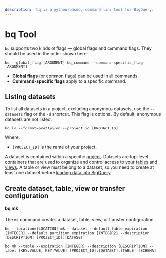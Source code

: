 ```yaml
---
description: 'bq is a python-based, command-line tool for BigQuery.'
---
```


# bq Tool

`bq` supports two kinds of flags — global flags and command flags. They should be used in the order shown here:

```text
bq --global_flag [ARGUMENT] bq_command --command-specific_flag [ARGUMENT]
```

* **Global flags** \(or common flags\) can be used in all commands.
* **Command-specific flags** apply to a specific command.

## Listing datasets

To list all datasets in a project, excluding anonymous datasets, use the `--datasets` flag or the `-d` shortcut. This flag is optional. By default, anonymous datasets are not listed.

```text
bq ls --format=prettyjson --project_id [PROJECT_ID]
```

Where:

* `[PROJECT_ID]` is the name of your project.

 A dataset is contained within a specific [project](https://cloud.google.com/bigquery/docs/projects). Datasets are top-level containers that are used to organize and control access to your [tables](https://cloud.google.com/bigquery/docs/tables) and [views](https://cloud.google.com/bigquery/docs/views). A table or view must belong to a dataset, so you need to create at least one dataset before [loading data into BigQuery](https://cloud.google.com/bigquery/loading-data-into-bigquery).

## Create dataset, table, view or transfer configuration

#### bq mk <a id="bq_mk"></a>

The `mk` command creates a dataset, table, view, or transfer configuration.

```text
bq --location=[LOCATION] mk --dataset --default_table_expiration [INTEGER] --default_partition_expiration [INTEGER2] --description [DESCRIPTION] [PROJECT_ID]:[DATASET]
```

```text
bq mk --table --expiration [INTEGER] --description [DESCRIPTION] --label [KEY:VALUE, KEY:VALUE] [PROJECT_ID]:[DATASET].[TABLE] [SCHEMA]
```



